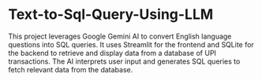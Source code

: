 # Text-to-Sql-Query-Using-LLM
This project leverages Google Gemini AI to convert English language questions into SQL queries. It uses Streamlit for the frontend and SQLite for the backend to retrieve and display data from a database of UPI transactions. The AI interprets user input and generates SQL queries to fetch relevant data from the database.
